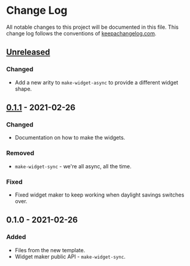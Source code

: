 # Change Log
All notable changes to this project will be documented in this file. This change log follows the conventions of [keepachangelog.com](http://keepachangelog.com/).

## [Unreleased]
### Changed
- Add a new arity to `make-widget-async` to provide a different widget shape.

## [0.1.1] - 2021-02-26
### Changed
- Documentation on how to make the widgets.

### Removed
- `make-widget-sync` - we're all async, all the time.

### Fixed
- Fixed widget maker to keep working when daylight savings switches over.

## 0.1.0 - 2021-02-26
### Added
- Files from the new template.
- Widget maker public API - `make-widget-sync`.

[Unreleased]: https://github.com/your-name/clr/compare/0.1.1...HEAD
[0.1.1]: https://github.com/your-name/clr/compare/0.1.0...0.1.1
